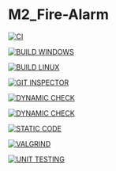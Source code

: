 # M2_Fire-Alarm

[![CI](https://github.com/palaprolu/M2_Fire-Alarm/actions/workflows/CI.yml/badge.svg?branch=main)](https://github.com/palaprolu/M2_Fire-Alarm/actions/workflows/CI.yml)

[![BUILD WINDOWS](https://github.com/palaprolu/M2_Fire-Alarm/actions/workflows/BUILD%20WINDOWS.yml/badge.svg?branch=main)](https://github.com/palaprolu/M2_Fire-Alarm/actions/workflows/BUILD%20WINDOWS.yml)

[![BUILD LINUX](https://github.com/palaprolu/M2_Fire-Alarm/actions/workflows/BUILD%20LINUX.yml/badge.svg)](https://github.com/palaprolu/M2_Fire-Alarm/actions/workflows/BUILD%20LINUX.yml)

[![GIT INSPECTOR](https://github.com/palaprolu/M2_Fire-Alarm/actions/workflows/GIT%20INSPECTOR.yml/badge.svg?branch=main)](https://github.com/palaprolu/M2_Fire-Alarm/actions/workflows/GIT%20INSPECTOR.yml)

[![DYNAMIC CHECK](https://github.com/palaprolu/M2_Fire-Alarm/actions/workflows/DYNAMIC%20CHECK.yml/badge.svg?branch=main)](https://github.com/palaprolu/M2_Fire-Alarm/actions/workflows/DYNAMIC%20CHECK.yml)

[![DYNAMIC CHECK](https://github.com/palaprolu/M2_Fire-Alarm/actions/workflows/DYNAMIC%20CHECK.yml/badge.svg)](https://github.com/palaprolu/M2_Fire-Alarm/actions/workflows/DYNAMIC%20CHECK.yml)

[![STATIC CODE](https://github.com/palaprolu/M2_Fire-Alarm/actions/workflows/STATIC%20CODE.yml/badge.svg)](https://github.com/palaprolu/M2_Fire-Alarm/actions/workflows/STATIC%20CODE.yml)

[![VALGRIND](https://github.com/palaprolu/M2_Fire-Alarm/actions/workflows/VALGRIND.yml/badge.svg)](https://github.com/palaprolu/M2_Fire-Alarm/actions/workflows/VALGRIND.yml)

[![UNIT TESTING](https://github.com/palaprolu/M2_Fire-Alarm/actions/workflows/UNIT%20TESTING.yml/badge.svg)](https://github.com/palaprolu/M2_Fire-Alarm/actions/workflows/UNIT%20TESTING.yml)
